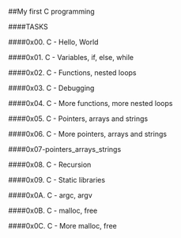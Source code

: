 ##My first C programming

####TASKS

####0x00. C - Hello, World

####0x01. C - Variables, if, else, while

####0x02. C - Functions, nested loops

####0x03. C - Debugging

####0x04. C - More functions, more nested loops

####0x05. C - Pointers, arrays and strings

####0x06. C - More pointers, arrays and strings

####0x07-pointers_arrays_strings

####0x08. C - Recursion

####0x09. C - Static libraries

####0x0A. C - argc, argv

####0x0B. C - malloc, free

####0x0C. C - More malloc, free
